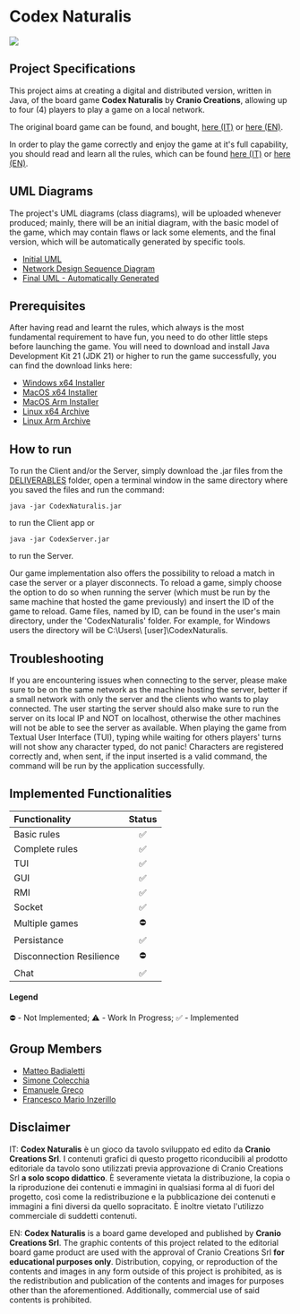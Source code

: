 # Codex Naturalis

<div>
  <img src="https://studiobombyx.com/assets/Slider-Codex-2-1920x1080.jpg"/>
</div>

## Project Specifications
This project aims at creating a digital  and distributed version, written in Java, of the board game **Codex Naturalis** by **Cranio Creations**, allowing up to four (4) players to play a game on a local network. 

The original board game can be found, and bought, [here (IT)](https://www.craniocreations.it/prodotto/codex-naturalis) or [here (EN)](https://studiobombyx.com/en/produit/codex-naturalis-precommande/).

In order to play the game correctly and enjoy the game at it's full capability, you should read and learn all the rules, which can be found [here (IT)](https://www.craniocreations.it/storage/media/product_downloads/126/1516/CODEX_ITA_Rules_compressed.pdf) or [here (EN)](https://cdn.1j1ju.com/medias/a7/d7/66-codex-naturalis-rulebook.pdf).

## UML Diagrams
The project's UML diagrams (class diagrams), will be uploaded whenever produced; mainly, there will be an initial diagram, with the basic model of the game, which may contain flaws or lack some elements, and the final version, which will be automatically generated by specific tools.

- [Initial UML](https://github.com/emanuelegreco29/IngSw1_Project/blob/30491dcc3699d568ddcc3111b69df244a055cd85/DELIVERABLES/UML%20diagrams/UML%20-%20am43.pdf)
- [Network Design Sequence Diagram](https://github.com/emanuelegreco29/IngSw1_Project/blob/30491dcc3699d568ddcc3111b69df244a055cd85/DELIVERABLES/COMMUNICATION%20DESIGN/COMMUNICATION%20DESIGN%20-%20AM43.pdf)
- [Final UML - Automatically Generated](https://github.com/emanuelegreco29/IngSw1_Project/blob/30491dcc3699d568ddcc3111b69df244a055cd85/DELIVERABLES/UML%20diagrams/FINAL%20High-level%20view.png)

## Prerequisites
After having read and learnt the rules, which always is the most fundamental requirement to have fun, you need to do other little steps before launching the game. You will need to download and install Java Development Kit 21 (JDK 21) or higher to run the game successfully, you can find the download links here:

- [Windows x64 Installer](https://download.oracle.com/java/21/archive/jdk-21.0.2_windows-x64_bin.exe)
- [MacOS x64 Installer](https://download.oracle.com/java/21/archive/jdk-21.0.2_macos-x64_bin.dmg)
- [MacOS Arm Installer](https://download.oracle.com/java/21/archive/jdk-21.0.2_macos-aarch64_bin.dmg)
- [Linux x64 Archive](https://download.oracle.com/java/21/archive/jdk-21.0.2_linux-x64_bin.tar.gz)
- [Linux Arm Archive](https://download.oracle.com/java/21/archive/jdk-21.0.2_linux-aarch64_bin.tar.gz)

## How to run
To run the Client and/or the Server, simply download the .jar files from the [DELIVERABLES](https://github.com/Colsim01/IS24-AM43/tree/71467f1f7594271a0717c02658189e40e9a77a6d/DELIVERABLES) folder, open a terminal window in the same directory where you saved the files and run the command:
```
java -jar CodexNaturalis.jar
```
to run the Client app or
```
java -jar CodexServer.jar
```
to run the Server.

Our game implementation also offers the possibility to reload a match in case the server or a player disconnects. To reload a game, simply choose the option to do so when running the server (which must be run by the same machine that hosted the game previously) and insert the ID of the game to reload. Game files, named by ID, can be found in the user's main directory, under the 'CodexNaturalis' folder. For example, for Windows users the directory will be C:\Users\ [user]\CodexNaturalis.

## Troubleshooting
If you are encountering issues when connecting to the server, please make sure to be on the same network as the machine hosting the server, better if a small network with only the server and the clients who wants to play connected. The user starting the server should also make sure to run the server on its local IP and NOT on localhost, otherwise the other machines will not be able to see the server as available. When playing the game from Textual User Interface (TUI), typing while waiting for others players' turns will not show any character typed, do not panic! Characters are registered correctly and, when sent, if the input inserted is a valid command, the command will be run by the application successfully.


## Implemented Functionalities
| Functionality | Status |
|:-----------------------|:------------------------------------:|
| Basic rules | ✅ |
| Complete rules | ✅ |
| TUI | ✅ |
| GUI | ✅ |
| RMI | ✅ |
| Socket | ✅ |
| Multiple games | ⛔ |
| Persistance | ✅ |
| Disconnection Resilience | ⛔ |
| Chat | ✅ |

#### Legend
⛔ - Not Implemented; ⚠️ - Work In Progress; ✅ - Implemented

## Group Members
- [Matteo Badialetti](https://github.com/mbadialetti)
- [Simone Colecchia](https://github.com/Colsim01)
- [Emanuele Greco](https://github.com/emanuelegreco29)
- [Francesco Mario Inzerillo](https://github.com/francinzepolimi)

## Disclaimer
IT: **Codex Naturalis** è un gioco da tavolo sviluppato ed edito da **Cranio Creations Srl**. I contenuti grafici di questo progetto riconducibili al prodotto editoriale da tavolo sono utilizzati previa approvazione di Cranio Creations Srl **a solo scopo didattico**. È severamente vietata la distribuzione, la copia o la riproduzione dei contenuti e immagini in qualsiasi forma al di fuori del progetto, così come la redistribuzione e la pubblicazione dei contenuti e immagini a fini diversi da quello sopracitato. È inoltre vietato l'utilizzo commerciale di suddetti contenuti.

EN: **Codex Naturalis** is a board game developed and published by **Cranio Creations Srl**. The graphic contents of this project related to the editorial board game product are used with the approval of Cranio Creations Srl **for educational purposes only**. Distribution, copying, or reproduction of the contents and images in any form outside of this project is prohibited, as is the redistribution and publication of the contents and images for purposes other than the aforementioned. Additionally, commercial use of said contents is prohibited.
